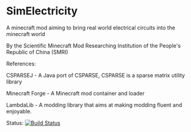 SimElectricity
==============
A minecraft mod aiming to bring real world electrical circuits into the minecraft world

By the Scientific Minecraft Mod Researching Institution of the People's Republic of China (SMRI)

References:

CSPARSEJ - A Java port of CSPARSE, CSPARSE is a sparse matrix utility library

Minecraft Forge - A Minecraft mod container and loader

LambdaLib - A modding library that aims at making modding fluent and enjoyable.

Status: [![Build Status](https://app.snap-ci.com/RoyalAliceAcademyOfSciences/SimElectricity/branch/master/build_image)](https://app.snap-ci.com/RoyalAliceAcademyOfSciences/SimElectricity/branch/master)

